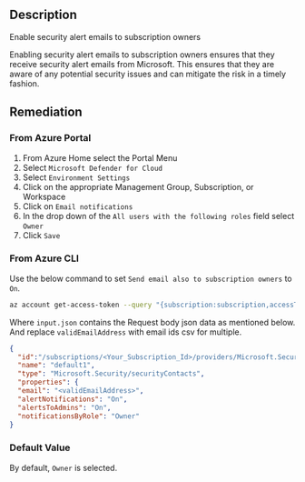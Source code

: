 ## Description

Enable security alert emails to subscription owners

Enabling security alert emails to subscription owners ensures that they receive security alert emails from Microsoft. This ensures that they are aware of any potential security issues and can mitigate the risk in a timely fashion.

## Remediation

### From Azure Portal

1. From Azure Home select the Portal Menu
2. Select `Microsoft Defender for Cloud`
3. Select `Environment Settings`
4. Click on the appropriate Management Group, Subscription, or Workspace
5. Click on `Email notifications`
6. In the drop down of the `All users with the following roles` field select `Owner`
7. Click `Save`

### From Azure CLI

Use the below command to set `Send email also to subscription owners` to `On`.

```bash
az account get-access-token --query "{subscription:subscription,accessToken:accessToken}" --out tsv | xargs -L1 bash -c 'curl -X PUT -H "Authorization: Bearer $1" -H "Content-Type: application/json" https://management.azure.com/subscriptions/$0/providers/Microsoft.Securi
```

Where `input.json` contains the Request body json data as mentioned below. And replace `validEmailAddress` with email ids csv for multiple.

```json
{
  "id":"/subscriptions/<Your_Subscription_Id>/providers/Microsoft.Security/securityContacts/default1",
  "name": "default1",
  "type": "Microsoft.Security/securityContacts",
  "properties": {
  "email": "<validEmailAddress>",
  "alertNotifications": "On",
  "alertsToAdmins": "On",
  "notificationsByRole": "Owner"
}
```

### Default Value

By default, `Owner` is selected.